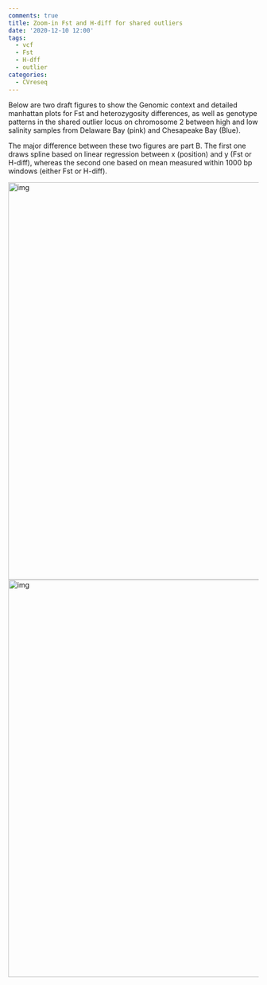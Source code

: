 ```yaml
---
comments: true
title: Zoom-in Fst and H-diff for shared outliers
date: '2020-12-10 12:00'
tags:
  - vcf
  - Fst
  - H-dff
  - outlier 
categories:
  - CVreseq
--- 
```


Below are two draft figures to show the Genomic context and detailed manhattan plots for Fst and heterozygosity differences, as well as genotype patterns in the shared outlier locus on chromosome 2 between high and low salinity samples from Delaware Bay (pink) and Chesapeake Bay (Blue).

The major difference between these two figures are part B. The first one draws spline based on linear regression between x (position) and y (Fst or H-diff), whereas the second one based on mean measured within 1000 bp windows (either Fst or H-diff).

<img src="https://hzz0024.github.io/images/Zoom-in/Zoom_in_salinity_selection_V2_01072021.jpg" alt="img" width="800"/>

<img src="https://hzz0024.github.io/images/Zoom-in/Zoom_in_salinity_selection_V3_01082021.jpg" alt="img" width="800"/>


